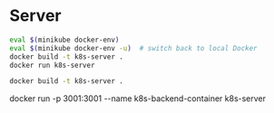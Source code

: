 # Server 

```bash
eval $(minikube docker-env)
eval $(minikube docker-env -u)  # switch back to local Docker
docker build -t k8s-server .
docker run k8s-server

```

```bash
docker build -t k8s-server .
```


docker run -p 3001:3001 --name k8s-backend-container k8s-server